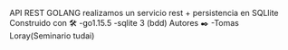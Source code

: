 API REST GOLANG
realizamos un servicio rest + persistencia en SQLlite
Construido con 🛠️
-go1.15.5
-sqlite 3 (bdd)
Autores ✒️
-Tomas Loray(Seminario tudai)
